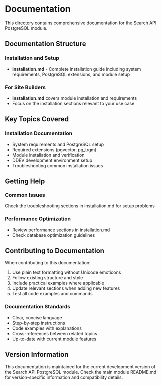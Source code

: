 # Documentation

This directory contains comprehensive documentation for the Search API PostgreSQL module.

## Documentation Structure

### Installation and Setup
- **installation.md** - Complete installation guide including system requirements, PostgreSQL extensions, and module setup

### For Site Builders
- **installation.md** covers module installation and requirements
- Focus on the installation sections relevant to your use case

## Key Topics Covered

### Installation Documentation
- System requirements and PostgreSQL setup
- Required extensions (pgvector, pg_trgm)
- Module installation and verification
- DDEV development environment setup
- Troubleshooting common installation issues

## Getting Help

### Common Issues
Check the troubleshooting sections in installation.md for setup problems

### Performance Optimization
- Review performance sections in installation.md
- Check database optimization guidelines

## Contributing to Documentation

When contributing to this documentation:

1. Use plain text formatting without Unicode emoticons
2. Follow existing structure and style
3. Include practical examples where applicable
4. Update relevant sections when adding new features
5. Test all code examples and commands

### Documentation Standards
- Clear, concise language
- Step-by-step instructions
- Code examples with explanations
- Cross-references between related topics
- Up-to-date with current module features

## Version Information

This documentation is maintained for the current development version of the Search API PostgreSQL module. Check the main module README.md for version-specific information and compatibility details.